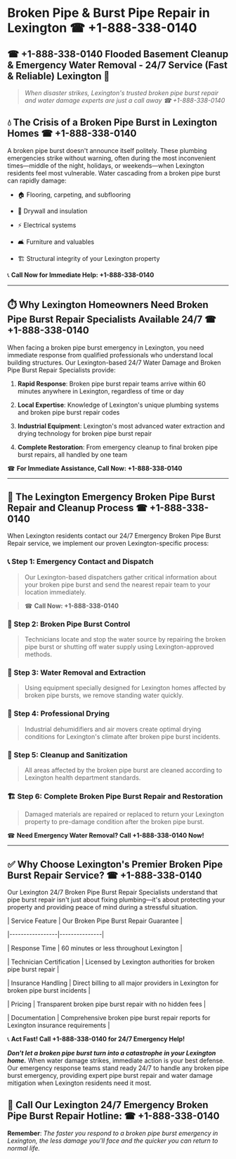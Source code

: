 # Broken Pipe & Burst Pipe Repair in Lexington ☎ +1-888-338-0140  
## ☎ +1-888-338-0140 Flooded Basement Cleanup & Emergency Water Removal - 24/7 Service (Fast & Reliable) Lexington 🚨  

> *When disaster strikes, Lexington's trusted broken pipe burst repair and water damage experts are just a call away ☎ +1-888-338-0140*  

## 💧 The Crisis of a Broken Pipe Burst in Lexington Homes ☎ +1-888-338-0140  

A broken pipe burst doesn't announce itself politely. These plumbing emergencies strike without warning, often during the most inconvenient times—middle of the night, holidays, or weekends—when Lexington residents feel most vulnerable. Water cascading from a broken pipe burst can rapidly damage:  

* 🏠 Flooring, carpeting, and subflooring  
* 🧱 Drywall and insulation  
* ⚡ Electrical systems  
* 🛋️ Furniture and valuables  
* 🏗️ Structural integrity of your Lexington property  

📞 **Call Now for Immediate Help: +1-888-338-0140**  

---  

## ⏱️ Why Lexington Homeowners Need Broken Pipe Burst Repair Specialists Available 24/7 ☎ +1-888-338-0140  

When facing a broken pipe burst emergency in Lexington, you need immediate response from qualified professionals who understand local building structures. Our Lexington-based 24/7 Water Damage and Broken Pipe Burst Repair Specialists provide:  

1. **Rapid Response**: Broken pipe burst repair teams arrive within 60 minutes anywhere in Lexington, regardless of time or day  
2. **Local Expertise**: Knowledge of Lexington's unique plumbing systems and broken pipe burst repair codes  
3. **Industrial Equipment**: Lexington's most advanced water extraction and drying technology for broken pipe burst repair  
4. **Complete Restoration**: From emergency cleanup to final broken pipe burst repairs, all handled by one team  

☎ **For Immediate Assistance, Call Now: +1-888-338-0140**  

---  

## 🔧 The Lexington Emergency Broken Pipe Burst Repair and Cleanup Process ☎ +1-888-338-0140  

When Lexington residents contact our 24/7 Emergency Broken Pipe Burst Repair service, we implement our proven Lexington-specific process:  

### 📞 Step 1: Emergency Contact and Dispatch  
> Our Lexington-based dispatchers gather critical information about your broken pipe burst and send the nearest repair team to your location immediately.  
> ☎ **Call Now: +1-888-338-0140**  

### 🚿 Step 2: Broken Pipe Burst Control  
> Technicians locate and stop the water source by repairing the broken pipe burst or shutting off water supply using Lexington-approved methods.  

### 🌊 Step 3: Water Removal and Extraction  
> Using equipment specially designed for Lexington homes affected by broken pipe bursts, we remove standing water quickly.  

### 💨 Step 4: Professional Drying  
> Industrial dehumidifiers and air movers create optimal drying conditions for Lexington's climate after broken pipe burst incidents.  

### 🧼 Step 5: Cleanup and Sanitization  
> All areas affected by the broken pipe burst are cleaned according to Lexington health department standards.  

### 🏗️ Step 6: Complete Broken Pipe Burst Repair and Restoration  
> Damaged materials are repaired or replaced to return your Lexington property to pre-damage condition after the broken pipe burst.  

☎ **Need Emergency Water Removal? Call +1-888-338-0140 Now!**  

---  

## ✅ Why Choose Lexington's Premier Broken Pipe Burst Repair Service? ☎ +1-888-338-0140  

Our Lexington 24/7 Broken Pipe Burst Repair Specialists understand that pipe burst repair isn't just about fixing plumbing—it's about protecting your property and providing peace of mind during a stressful situation.  

| Service Feature | Our Broken Pipe Burst Repair Guarantee |  
|-----------------|---------------|  
| Response Time | 60 minutes or less throughout Lexington |  
| Technician Certification | Licensed by Lexington authorities for broken pipe burst repair |  
| Insurance Handling | Direct billing to all major providers in Lexington for broken pipe burst incidents |  
| Pricing | Transparent broken pipe burst repair with no hidden fees |  
| Documentation | Comprehensive broken pipe burst repair reports for Lexington insurance requirements |  

📞 **Act Fast! Call +1-888-338-0140 for 24/7 Emergency Help!**  

***Don't let a broken pipe burst turn into a catastrophe in your Lexington home.*** When water damage strikes, immediate action is your best defense. Our emergency response teams stand ready 24/7 to handle any broken pipe burst emergency, providing expert pipe burst repair and water damage mitigation when Lexington residents need it most.  

## 📱 Call Our Lexington 24/7 Emergency Broken Pipe Burst Repair Hotline: ☎ +1-888-338-0140  

**Remember**: *The faster you respond to a broken pipe burst emergency in Lexington, the less damage you'll face and the quicker you can return to normal life.*